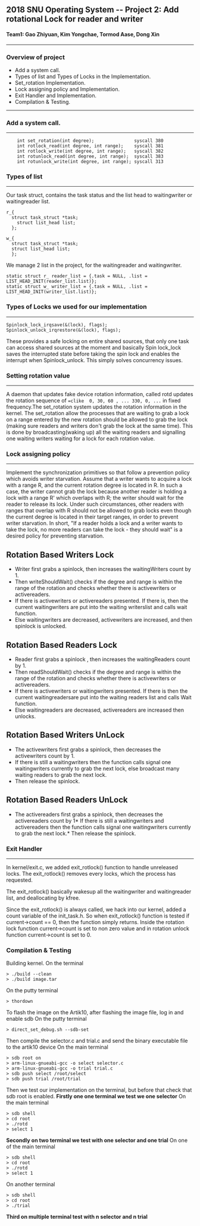 ## 2018 SNU Operating System -- Project 2: Add rotational Lock for reader and writer

#### Team1: Gao Zhiyuan, Kim Yongchae, Tormod Aase, Dong Xin
---
### Overview of project
* Add a system call.
* Types of list and Types of Locks in the Implementation.
* Set_rotation Implementation.
* Lock assigning policy and Implementation.
* Exit Handler and Implementation.
* Compilation & Testing.
---
### Add a system call.
---
```=clike
    int set_rotation(int degree);               syscall 380
    int rotlock_read(int degree, int range);    syscall 381
    int rotlock_write(int degree, int range);   syscall 382
    int rotunlock_read(int degree, int range);  syscall 383
    int rotunlock_write(int degree, int range); syscall 313
```
### Types of list
---
Our task struct, contains the task status and the list head to waitingwriter or waitingreader list.
```=clikestruct 
r_{  
  struct task_struct *task;  
    struct list_head list;  
  };
```
```=clikestruct 
w_{  
  struct task_struct *task;  
  struct list_head list;  
  };
```
We manage 2 list in the project, for the waitingreader and waitingwriter.
```=clike  
static struct r_ reader_list = {.task = NULL, .list = LIST_HEAD_INIT(reader_list.list)};    
static struct w_ writer_list = {.task = NULL, .list = LIST_HEAD_INIT(writer_list.list)};
```
### Types of Locks we used for our implementation
---
```=clike
Spinlock_lock_irqsave(&(lock), flags);
Spinlock_unlock_irqrestore(&(lock), flags);
```
These provides a safe locking on entire shared sources, that only one task can access shared sources at the moment and basically Spin lock_lock saves the interrupted state before taking the spin lock and enables the interrupt when Spinlock_unlock. This simply solves concurrency issues.

### Setting rotation value
---
A daemon that updates fake device rotation information, called rotd updates the rotation sequence of ```=clike  0, 30, 60 , ... 330, 0, ...``` in fixed frequency.The set_rotation system updates the rotation information in the kernel. The set_rotation allow the processes that are waiting to grab a lock on a range entered by the new rotation should be allowed to grab the lock (making sure readers and writers don't grab the lock at the same time). This is done by broadcasting(waking up) all the waiting readers and signalling one waiting writers waiting for a lock for each rotation value.

### Lock assigning policy
---
Implement the synchronization primitives so that follow a prevention policy which avoids writer starvation. Assume that a writer wants to acquire a lock with a range R, and the current rotation degree is located in R. In such a case, the writer cannot grab the lock because another reader is holding a lock with a range R' which overlaps with R; the writer should wait for the reader to release its lock. Under such circumstances, other readers with ranges that overlap with R should not be allowed to grab locks even though the current degree is located in their target ranges, in order to prevent writer starvation. In short, "If a reader holds a lock and a writer wants to take the lock, no more readers can take the lock - they should wait" is a desired policy for preventing starvation.

**Rotation Based Writers Lock**
---
* Writer first grabs a spinlock, then increases the waitingWriters count by 1.
* Then writeShouldWait() checks if the degree and range is within the range of the rotation and checks whether there is activewriters or activereaders.
* If there is activewriters or activereaders presented. If there is, then the current waitingwriters are put into the waiting writerslist and calls wait function.
* Else waitingwriters are decreased, activewriters are increased, and then spinlock is unlocked.

**Rotation Based Readers Lock**
---
* Reader first grabs a spinlock , then increases the waitingReaders count by 1.
* Then readShouldWait() checks if the degree and range is within the range of the rotation and checks whether there is activewriters or activereaders.
* If there is activewriters or waitingwriters presented. If there is then the current waitingreadersare put into the waiting readers list and calls Wait function.
* Else waitingreaders are decreased, activereaders are increased then unlocks.

**Rotation Based Writers UnLock**
---
* The activewriters first grabs a spinlock, then decreases the activewriters count by 1.
* If there is still a waitingwriters then the function calls signal one waitingwriters currently to grab the next lock, else broadcast many waiting readers to grab the next lock.
* Then release the spinlock.

**Rotation Based Readers UnLock**
---
* The activereaders first grabs a spinlock, then decreases the activereaders count by 1* If there is still a waitingwriters and activereaders then the function calls signal one waitingwriters currently to grab the next lock.* Then release the spinlock.

### Exit Handler
---
In kernel/exit.c, we added exit_rotlock() function to handle unreleased locks. The exit_rotlock() removes every locks, which the process has requested.

The exit_rotlock() basically wakesup all the waitingwriter and waitingreader list, and deallocating by kfree.

Since the exit_rotlock() is always called, we hack into our kernel, added a count variable of the init_task.h. So when exit_rotlock() function is tested if current->count == 0, then the function simply returns. Inside the rotation lock function current->count is set to non zero value and in rotation unlock function current->count is set to 0.
### Compilation & Testing
Building kernel.
On the terminal
```=clike
> ./build --clean
> ./build image.tar
```
On the putty terminal
```=clike
> thordown
```
To flash the image on the Artik10, after flashing the image file, log in and enable sdb
On the putty terminal
```=clike
> direct_set_debug.sh --sdb-set
```
Then compile the selector.c and trial.c and send the binary executable file to the artik10 device
On the main terminal
```=clike
> sdb root on
> arm-linux-gnueabi-gcc -o select selector.c
> arm-linux-gnueabi-gcc -o trial trial.c
> sdb push select /root/select
> sdb push trial /root/trial
```
Then we test our implementation on the terminal, but before that check that sdb root is enabled.
**Firstly one one terminal we test we one selector**
On the main terminal
```=clike
> sdb shell
> cd root
> ./rotd
> select 1
```
**Secondly on two terminal we test with one selector and one trial**
On one of the main terminal
```=clike
> sdb shell
> cd root
> ./rotd
> select 1
```
On another terminal
```=clike
> sdb shell
> cd root
> ./trial
```
**Third on multiple terminal test with n selector and n trial**
